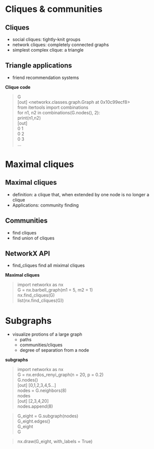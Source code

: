 # Cliques & communities
## Cliques
- social cliques: tightly-knit groups
- network cliques: completely connected graphs
- simplest complex clique: a triangle

## Triangle applications
- friend recommendation systems

__Clique code__
> G  
> [out] <networkx.classes.graph.Graph at 0x10c99ecf8>  
> from itertools import combinations  
> for n1, n2 in combinations(G.nodes(), 2):  
> print(n1,n2)  
> [out]  
> 0 1  
> 0 2  
> 0 3  
> ...

# Maximal cliques
## Maximal cliques
- definition: a clique that, when extended by one node is no longer a clique
- Applications: community finding

## Communities
- find cliques
- find union of cliques

## NetworkX API
- find_cliques find all miximal cliques

__Maximal cliques__
> import networkx as nx  
> G = nx.barbell_graph(m1 = 5, m2 = 1)  
> nx.find_cliques(G)  
> list(nx.find_cliques(G))

# Subgraphs
- visualize protions of a large graph
  - paths
  - communities/cliques
  - degree of separation from a node

__subgraphs__
> import networkx as nx  
> G = nx.erdos_renyi_graph(n = 20, p = 0.2)  
> G.nodes()  
> [out] [0,1,2,3,4,5...]  
> nodes = G.neighbors(8)  
> nodes  
> [out] [2,3,4,20]  
> nodes.append(8)

> G_eight = G.subgraph(nodes)  
> G_eight.edges()  
> G_eight  
> G  

> nx.draw(G_eight, with_labels = True)